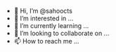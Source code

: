 - 👋 Hi, I’m @sahoocts
- 👀 I’m interested in ...
- 🌱 I’m currently learning ...
- 💞️ I’m looking to collaborate on ...
- 📫 How to reach me ...

<!---
sahoocts/sahoocts is a ✨ special ✨ repository because its `README.md` (this file) appears on your GitHub profile.
You can click the Preview link to take a look at your changes.
--->
